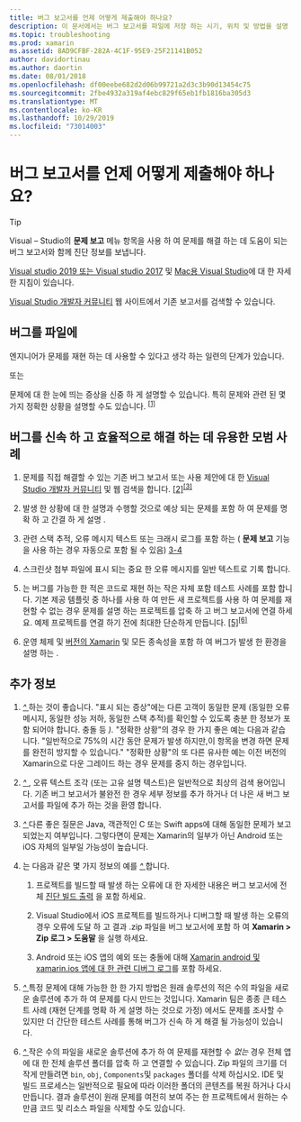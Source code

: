 ```yaml
---
title: 버그 보고서를 언제 어떻게 제출해야 하나요?
description: 이 문서에서는 버그 보고서를 파일에 저장 하는 시기, 위치 및 방법을 설명 합니다. 또한 엔지니어가 문제를 가장 잘 진단할 수 있도록 버그 보고서 모범 사례를 제공 합니다.
ms.topic: troubleshooting
ms.prod: xamarin
ms.assetid: 8AD9CFBF-282A-4C1F-95E9-25F21141B052
author: davidortinau
ms.author: daortin
ms.date: 08/01/2018
ms.openlocfilehash: df00eebe682d2d06b99721a2d3c3b90d13454c75
ms.sourcegitcommit: 2fbe4932a319af4ebc829f65eb1fb1816ba305d3
ms.translationtype: MT
ms.contentlocale: ko-KR
ms.lasthandoff: 10/29/2019
ms.locfileid: "73014003"
---
```

# <a name="when-and-how-should-i-file-a-bug-report"></a>버그 보고서를 언제 어떻게 제출해야 하나요?

> [!TIP]
> Visual &ndash; Studio의 **문제 보고** 메뉴 항목을 사용 하 여 문제를 해결 하는 데 도움이 되는 버그 보고서와 함께 진단 정보를 보냅니다.
>
> [Visual studio 2019 또는 Visual studio 2017](https://docs.microsoft.com/visualstudio/ide/how-to-report-a-problem-with-visual-studio) 및 [Mac용 Visual Studio](https://docs.microsoft.com/visualstudio/mac/report-a-problem)에 대 한 자세한 지침이 있습니다.
>
> [Visual Studio 개발자 커뮤니티](https://developercommunity.visualstudio.com/) 웹 사이트에서 기존 보고서를 검색할 수 있습니다.

## <a name="file-a-bug-if"></a>버그를 파일에

엔지니어가 문제를 재현 하는 데 사용할 수 있다고 생각 하는 일련의 단계가 있습니다.

또는

문제에 대 한 눈에 띄는 증상을 신중 하 게 설명할 수 있습니다. 특히 문제와 관련 된 몇 가지 정확한 상황을 설명할 수도 있습니다. <sup> [[1]](#note-1)</sup>

## <a name="best-practices-to-help-address-bugs-quickly-and-efficiently"></a>버그를 신속 하 고 효율적으로 해결 하는 데 유용한 모범 사례

1. 문제를 직접 해결할 수 있는 기존 버그 보고서 또는 사용 제안에 대 한 [Visual Studio 개발자 커뮤니티](https://developercommunity.visualstudio.com/) 및 웹 검색을 <a name="ref-1" />합니다. <sup>[[2]](#note-2)</sup><sup>[[3]](#note-3)</sup>

1. 발생 한 상황에 대 한 설명과 수행할 것으로 예상 되는 문제를 포함 하 여 문제를 명확 하 고 간결 하 게 설명 <a name="ref-2" />.

1. 관련 스택 추적, 오류 메시지 텍스트 또는 크래시 로그를 포함 하는 <a name="ref-3" />( **문제 보고** 기능을 사용 하는 경우 자동으로 포함 될 수 있음) <sup>[3-4](#note-4)</sup>

1. 스크린샷 첨부 파일에 표시 되는 중요 한 오류 메시지를 일반 텍스트로 기록 <a name="ref-4" />합니다.

1. <a name="ref-5" />는 버그를 가능한 한 적은 코드로 재현 하는 작은 자체 포함 테스트 사례를 포함 합니다.  기본 제공 템플릿 중 하나를 사용 하 여 만든 새 프로젝트를 사용 하 여 문제를 재현할 수 없는 경우 문제를 설명 하는 프로젝트를 압축 하 고 버그 보고서에 연결 하세요.  예제 프로젝트를 연결 하기 전에 최대한 단순하게 만듭니다. <sup>[[5]](#note-5)</sup><sup>[[6]](#note-6)</sup>

1. 운영 체제 및 [버전의 Xamarin](~/cross-platform/troubleshooting/questions/version-logs.md) 및 모든 종속성을 포함 하 여 버그가 발생 한 환경을 설명 하는 <a name="ref-6" />.

## <a name="additional-details"></a>추가 정보

1. <a name="note-1" />[ *^* ](#ref-1) 하는 것이 좋습니다. "표시 되는 증상"에는 다른 고객이 동일한 문제 (동일한 오류 메시지, 동일한 성능 저하, 동일한 스택 추적)를 확인할 수 있도록 충분 한 정보가 포함 되어야 합니다. 충돌 등 _)._ "정확한 상황"의 경우 한 가지 좋은 예는 다음과 같습니다. "일반적으로 75%의 시간 동안 문제가 발생 하지만,이 항목을 변경 하면 문제를 완전히 방지할 수 있습니다." "정확한 상황"의 또 다른 유사한 예는 이전 버전의 Xamarin으로 다운 그레이드 하는 경우 문제를 중지 하는 경우입니다.

1. <a name="note-2" />[ *^* ](#ref-2) , 오류 텍스트 조각 (또는 고유 설명 텍스트)은 일반적으로 최상의 검색 용어입니다. 기존 버그 보고서가 불완전 한 경우 세부 정보를 추가 하거나 더 나은 새 버그 보고서를 파일에 추가 하는 것을 환영 합니다.

1. [ *^* ](#ref-3) <a name="note-3" />다른 좋은 질문은 Java, 객관적인 C 또는 Swift apps에 대해 동일한 문제가 보고 되었는지 여부입니다. 그렇다면이 문제는 Xamarin의 일부가 아닌 Android 또는 iOS 자체의 일부일 가능성이 높습니다.

1. <a name="note-4" />는 다음과 같은 몇 가지 정보의 예를 [ *^* ](#ref-4) 합니다.

    1. 프로젝트를 빌드할 때 발생 하는 오류에 대 한 자세한 내용은 버그 보고서에 전체 [진단 빌드 출력](~/android/troubleshooting/troubleshooting.md#Diagnostic_MSBuild_Output) 을 포함 하세요.

    1. Visual Studio에서 iOS 프로젝트를 빌드하거나 디버그할 때 발생 하는 오류의 경우 오류에 도달 하 고 결과 .zip 파일을 버그 보고서에 포함 하 여 **Xamarin > Zip 로그 > 도움말** 을 실행 하세요.

    1. Android 또는 iOS 앱의 예외 또는 충돌에 대해 [Xamarin android 및 xamarin.ios 앱에 대 한 관련 디버그 로그](~/cross-platform/troubleshooting/questions/version-logs.md#debug-logs-for-xamarin-apps)를 포함 하세요.

1. <a name="note-5" />[ *^* ](#ref-5) 특정 문제에 대해 가능한 한 한 가지 방법은 원래 솔루션의 적은 수의 파일을 새로운 솔루션에 추가 하 여 문제를 다시 만드는 것입니다. Xamarin 팀은 종종 큰 테스트 사례 (재현 단계를 명확 하 게 설명 하는 것으로 가정) 에서도 문제를 조사할 수 있지만 더 간단한 테스트 사례를 통해 버그가 신속 하 게 해결 될 가능성이 있습니다.

1. <a name="note-6" />[ *^* ](#ref-6) 작은 수의 파일을 새로운 솔루션에 추가 하 여 문제를 재현할 수 _없는_ 경우 전체 앱에 대 한 전체 솔루션 폴더를 압축 하 고 연결할 수 있습니다. Zip 파일의 크기를 더 작게 만들려면 `bin`, `obj`, `Components`및 `packages` 폴더를 삭제 하십시오. IDE 및 빌드 프로세스는 일반적으로 필요에 따라 이러한 폴더의 콘텐츠를 복원 하거나 다시 만듭니다. 결과 솔루션이 원래 문제를 여전히 보여 주는 한 프로젝트에서 원하는 수 만큼 코드 및 리소스 파일을 삭제할 수도 있습니다.
